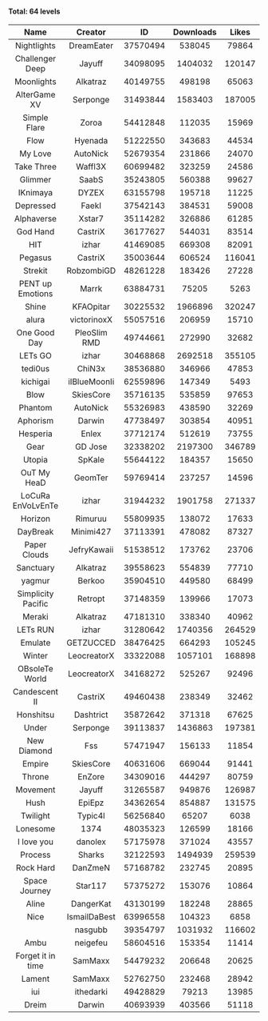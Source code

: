 #### Total: 64 levels

| Name | Creator | ID | Downloads | Likes |
|:---:|:---:|:---:|:---:|:---:|
| Nightlights | DreamEater | 37570494 | 538045 | 79864
| Challenger Deep | Jayuff | 34098095 | 1404032 | 120147
| Moonlights | Alkatraz | 40149755 | 498198 | 65063
| AlterGame XV | Serponge | 31493844 | 1583403 | 187005
| Simple Flare | Zoroa | 54412848 | 112035 | 15969
| Flow | Hyenada | 51222550 | 343683 | 44534
| My Love | AutoNick | 52679354 | 231866 | 24070
| Take Three | Waffl3X | 60699482 | 323259 | 24586
| Glimmer | SaabS | 35243805 | 560388 | 99627
| IKnimaya | DYZEX | 63155798 | 195718 | 11225
| Depressed | FaekI | 37542143 | 384531 | 59008
| Alphaverse | Xstar7 | 35114282 | 326886 | 61285
| God Hand | CastriX | 36177627 | 544031 | 83514
| HIT | izhar | 41469085 | 669308 | 82091
| Pegasus | CastriX | 35003644 | 606524 | 116041
| Strekit | RobzombiGD | 48261228 | 183426 | 27228
| PENT up Emotions | Marrk | 63884731 | 75205 | 5263
| Shine | KFAOpitar | 30225532 | 1966896 | 320247
| alura | victorinoxX | 55057516 | 206959 | 15710
| One Good Day | PleoSlim RMD | 49744661 | 272990 | 32682
| LETs GO | izhar | 30468868 | 2692518 | 355105
| tedi0us | ChiN3x | 38536880 | 346966 | 47853
| kichigai | iIBlueMoonIi | 62559896 | 147349 | 5493
| Blow | SkiesCore | 35716135 | 535859 | 97653
| Phantom | AutoNick | 55326983 | 438590 | 32269
| Aphorism | Darwin | 47738497 | 303854 | 40951
| Hesperia | Enlex | 37712174 | 512619 | 73755
| Gear | GD Jose | 32338202 | 2197300 | 346789
| Utopia | SpKale | 55644122 | 184357 | 15650
| OuT My HeaD | GeomTer | 59769414 | 237257 | 14596
| LoCuRa EnVoLvEnTe | izhar | 31944232 | 1901758 | 271337
| Horizon | Rimuruu | 55809935 | 138072 | 17633
| DayBreak | Minimi427 | 37113391 | 478082 | 87327
| Paper Clouds | JefryKawaii | 51538512 | 173762 | 23706
| Sanctuary | Alkatraz | 39558623 | 554839 | 77710
| yagmur | Berkoo | 35904510 | 449580 | 68499
| Simplicity Pacific | Retropt | 37148359 | 139966 | 17073
| Meraki | Alkatraz | 47181310 | 338340 | 40962
| LETs  RUN | izhar | 31280642 | 1740356 | 264529
| Emulate | GETZUCCED | 38476425 | 664293 | 105245
| Winter | LeocreatorX | 33322088 | 1057101 | 168898
| OBsoleTe World | LeocreatorX | 34168272 | 525267 | 92496
| Candescent II | CastriX | 49460438 | 238349 | 32462
| Honshitsu | Dashtrict | 35872642 | 371318 | 67625
| Under | Serponge | 39113837 | 1436863 | 197381
| New Diamond | Fss | 57471947 | 156133 | 11854
| Empire | SkiesCore | 40631606 | 669044 | 91441
| Throne | EnZore | 34309016 | 444297 | 80759
| Movement | Jayuff | 31265587 | 949876 | 126987
| Hush | EpiEpz | 34362654 | 854887 | 131575
| Twilight | Typic4l | 56256840 | 65207 | 6038
| Lonesome | 1374 | 48035323 | 126599 | 18166
| I love you | danolex | 57175978 | 371024 | 43557
| Process | Sharks | 32122593 | 1494939 | 259539
| Rock Hard | DanZmeN | 57168782 | 232745 | 20895
| Space Journey | Star117 | 57375272 | 153076 | 10864
| Aline | DangerKat | 43130199 | 182248 | 28865
| Nice | IsmailDaBest | 63996558 | 104323 | 6858
|   | nasgubb | 39354797 | 1031932 | 116602
| Ambu | neigefeu | 58604516 | 153354 | 11414
| Forget it in time | SamMaxx | 54479232 | 206648 | 20625
| Lament | SamMaxx | 52762750 | 232468 | 28942
| iui | ithedarki | 49428829 | 79213 | 13985
| Dreim | Darwin | 40693939 | 403566 | 51118
